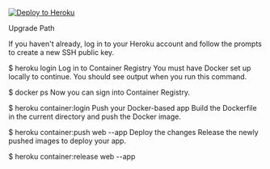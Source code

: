 [![Deploy to Heroku](https://www.herokucdn.com/deploy/button.svg)](https://heroku.com/deploy)



Upgrade Path

If you haven't already, log in to your Heroku account and follow the prompts to create a new SSH public key.

$ heroku login
Log in to Container Registry
You must have Docker set up locally to continue. You should see output when you run this command.

$ docker ps
Now you can sign into Container Registry.

$ heroku container:login
Push your Docker-based app
Build the Dockerfile in the current directory and push the Docker image.

$ heroku container:push web --app <your app name>
Deploy the changes
Release the newly pushed images to deploy your app.

$ heroku container:release web --app <your app name>